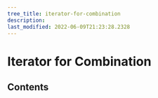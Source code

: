 ```yaml
---
tree_title: iterator-for-combination
description: 
last_modified: 2022-06-09T21:23:28.2328
---
```


# Iterator for Combination

## Contents
